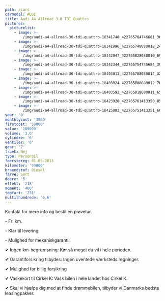 ```yaml
---
path: /cars
carmodel: AUDI
title: Audi A4 Allroad 3.0 TDI Quattro
pictures:
  picturelist:
    - image: >-
        /img/audi-a4-allroad-30-tdi-quattro-18341748_422765784746681_3625659621983111591_n.jpg
    - image: >-
        /img/audi-a4-allroad-30-tdi-quattro-18341996_422765748080018_2405627982922374487_n.jpg
    - image: >-
        /img/audi-a4-allroad-30-tdi-quattro-18342047_422765828080010_6923614638562945403_n.jpg
    - image: >-
        /img/audi-a4-allroad-30-tdi-quattro-18342344_422765754746684_3925567230513371115_n.jpg
    - image: >-
        /img/audi-a4-allroad-30-tdi-quattro-18403013_422765788080014_3268313114857922955_n.jpg
    - image: >-
        /img/audi-a4-allroad-30-tdi-quattro-18403024_422765808080012_7648776512358177477_n.jpg
    - image: >-
        /img/audi-a4-allroad-30-tdi-quattro-18403592_422765818080011_6514571421049062582_n.jpg
    - image: >-
        /img/audi-a4-allroad-30-tdi-quattro-18423928_422765761413350_8534003955051128395_n.jpg
    - image: >-
        /img/audi-a4-allroad-30-tdi-quattro-18425002_422765751413351_6005185729733354479_n.jpg
year: '0'
monthlycost: '3800'
firstcost: '59000'
value: '189000'
volume: '3,0'
cylindre: '6'
ventiler: '0'
gear: '7'
traek: Nej
type: Personbil
foerstereg: 01-09-2013
kilometer: '90000'
braendstof: Diesel
farve: Sort
doere: '5'
effekt: '218'
moment: '400'
topfart: '231'
nultilhundrede: '6,6'
---
```

Kontakt for mere info og bestil en prøvetur.



\- Fri km. 

\- Klar til levering.

\- Mulighed for mekaniskgaranti.



 ✔ Ingen km-begrænsning: Kør så meget du vil i hele perioden.

 ✔ Garantiforsikring tilbydes: Ingen uventede værksteds regninger.

 ✔ Mulighed for billig forsikring 

 ✔ Vaskekort til Cirkel K: Vask bilen i hele landet hos Cirkel K.

 ✔ Skal vi hjælpe dig med at finde drømmebilen, tilbyder vi Danmarks bedste leasingpakker.
